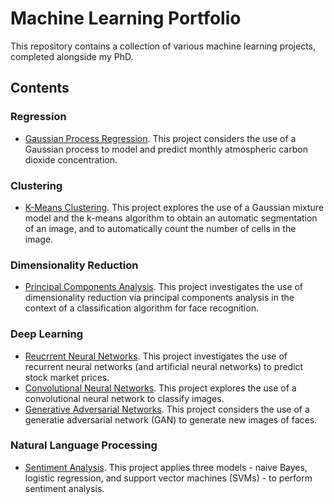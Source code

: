 # Machine Learning Portfolio #

This repository contains a collection of various machine learning projects, completed alongside my PhD.


## Contents ##

### Regression ###

* [Gaussian Process Regression](https://github.com/louissharrock/Machine-Learning-Projects/tree/main/Gaussian-Process-Regression). This project considers the use of a Gaussian process to model and predict monthly atmospheric carbon dioxide concentration. 


### Clustering ###

* [K-Means Clustering](https://github.com/louissharrock/Machine-Learning-Projects/tree/main/K-Means-Clustering). This project explores the use of a Gaussian mixture model and the k-means algorithm to obtain an automatic segmentation of an image, and to automatically count the number of cells in the image.  


### Dimensionality Reduction ###

* [Principal Components Analysis](https://github.com/louissharrock/Machine-Learning-Projects/tree/main/Principal-Components-Analysis). This project investigates the use of dimensionality reduction via principal components analysis in the context of a classification algorithm for face recognition.


### Deep Learning ###

* [Reucrrent Neural Networks](https://github.com/louissharrock/Machine-Learning-Projects/tree/main/Recurrent-Neural-Networks). This project investigates the use of recurrent neural networks (and artificial neural networks) to predict stock market prices.
* [Convolutional Neural Networks](https://github.com/louissharrock/Machine-Learning-Projects/tree/main/Convolutional-Neural-Networks). This project explores the use of a convolutional neural network to classify images. 
* [Generative Adversarial Networks](https://github.com/louissharrock/Machine-Learning-Projects/tree/main/Generative-Adversarial-Networks). This project considers the use of a generatie adversarial network (GAN) to generate new images of faces. 


### Natural Language Processing ###

* [Sentiment Analysis](https://github.com/louissharrock/Machine-Learning-Projects/tree/main/Convolutional-Neural-Networks). This project applies three models - naive Bayes, logistic regression, and support vector machines (SVMs) - to perform sentiment analysis.
